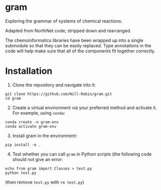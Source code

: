 # gram

Exploring the grammar of systems of chemical reactions.

Adapted from NorthNet code; stripped down and rearranged.

The chemoinformatics libraries have been wrapped up into a single submodule so
that they can be easily replaced. Type annotations in the code will help make
sure that all of the components fit together correctly.

# Installation

1. Clone the repository and navigate into it:

```shell
git clone https://github.com/Will-Robin/gram.git
cd gram
```

2. Create a virtual environment via your preferred method and activate it. For
   example, using `conda`:

```shell
conda create -n gram-env
conda activate gram-env
```

3. Install gram in the environment:

```shell
pip install -e .
```

4. Test whether you can call `gram` in Python scripts (the following code should
   not give an error:

```shell
echo from gram import Classes > test.py
python test.py
```

(then remove `test.py` with `rm test.py`)
